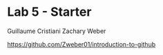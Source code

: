 # Lab 5 - Starter

Guillaume Cristiani
Zachary Weber

https://github.com/Zweber01/introduction-to-github

